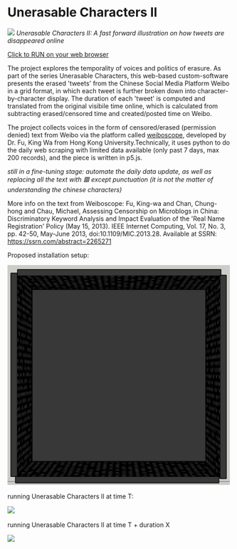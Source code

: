 # Unerasable Characters II

![](unerasablecharactersII.gif)
*Unerasable Characters II: A fast forward illustration on how tweets are disappeared online*

[Click to RUN on your web browser](http://www.siusoon.net/projects/projects_mediaart/erasure/)

The project explores the temporality of voices and politics of erasure. As part of the series Unerasable Characters, this web-based custom-software presents the erased 'tweets' from the Chinese Social Media Platform Weibo in a grid format, in which each tweet is further broken down into character-by-character display. The duration of each 'tweet' is computed and translated from the original visibile time online, which is calculated from subtracting erased/censored time and created/posted time on Weibo. 

The project collects voices in the form of censored/erased (permission denied) text from Weibo via the platform called [weiboscope](https://weiboscope.jmsc.hku.hk/), developed by Dr. Fu, King Wa from Hong Kong University.Technically, it uses python to do the daily web scraping with limited data available (only past 7 days, max 200 records), and the piece is written in p5.js. 

*still in a fine-tuning stage: automate the daily data update, as well as replacing all the text with 🟥 except punctuation (it is not the matter of understanding the chinese characters)*

More info on the text from Weiboscope:  Fu, King-wa and Chan, Chung-hong and Chau, Michael, Assessing Censorship on Microblogs in China: Discriminatory Keyword Analysis and Impact Evaluation of the 'Real Name Registration' Policy (May 15, 2013). IEEE Internet Computing, Vol. 17, No. 3, pp. 42-50, May-June 2013, doi:10.1109/MIC.2013.28. Available at SSRN: https://ssrn.com/abstract=2265271

Proposed installation setup:

<img src="images/installation1.png" width="500">

running Unerasable Characters II at time T:

![](https://live.staticflickr.com/65535/49777309756_c10a86968d_c.jpg)

running Unerasable Characters II at time T + duration X 

![](https://live.staticflickr.com/65535/49777633092_f8e67dd414_c.jpg)


